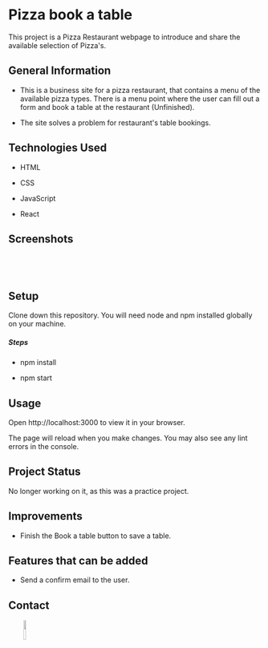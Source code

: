<h1>Pizza book a table</h1>
<p>This project is a Pizza Restaurant webpage to introduce and share the available selection of Pizza's.</p><h2>General Information</h2>
<ul>
<li>This is a business site for a pizza restaurant, that contains a menu of the available pizza types. There is a menu point where the user can fill out a form and book a table at the restaurant (Unfinished).</li>
</ul><ul>
<li>The site solves a problem for restaurant's table bookings.</li>
</ul><h2>Technologies Used</h2>
<ul>
<li>HTML</li>
</ul><ul>
<li>CSS</li>
</ul><ul>
<li>JavaScript</li>
</ul><ul>
<li>React</li>
</ul><h2>Screenshots</h2>
<p><img src="https://i.postimg.cc/RhMPvnqB/Screen-Shot-2022-07-07-at-14-04-34.png" alt=""></p><p><img src="https://i.postimg.cc/02yt3mLG/Screen-Shot-2022-07-07-at-14-04-58.png" alt=""></p><p><img src="https://i.postimg.cc/NG4JpbPf/Screen-Shot-2022-07-07-at-14-05-06.png" alt=""></p><p><img src="https://i.postimg.cc/mk8mk2FF/Screen-Shot-2022-07-07-at-14-05-19.png" alt=""></p><h2>Setup</h2>
<p>Clone down this repository. You will need node and npm installed globally on your machine.</p><h5>Steps</h5><ul>
<li>npm install</li>
</ul><ul>
<li>npm start</li>
</ul><h2>Usage</h2>
<p>Open http://localhost:3000 to view it in your browser.</p>
<p>The page will reload when you make changes. You may also see any lint errors in the console.</p><h2>Project Status</h2>
<p>No longer working on it, as this was a practice project.</p><h2>Improvements</h2>
<ul>
<li>Finish the Book a table button to save a table.</li>
</ul><h2>Features that can be added</h2>
<ul>
<li>Send a confirm email to the user.</li>
</ul><h2>Contact</h2>
<p><span style="margin-right: 30px;"></span><a href="https://www.linkedin.com/in/nagyjon/"><img target="_blank" src="https://cdn.jsdelivr.net/gh/devicons/devicon/icons/linkedin/linkedin-original.svg" style="width: 10%;"></a></p>
